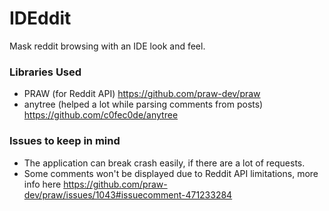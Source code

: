 # IDEddit
Mask reddit browsing with an IDE look and feel.


### Libraries Used
  * PRAW (for Reddit API) https://github.com/praw-dev/praw
  * anytree (helped a lot while parsing comments from posts) https://github.com/c0fec0de/anytree
  
### Issues to keep in mind
  * The application can break crash easily, if there are a lot of requests. 
  * Some comments won't be displayed due to Reddit API limitations, more info here https://github.com/praw-dev/praw/issues/1043#issuecomment-471233284
